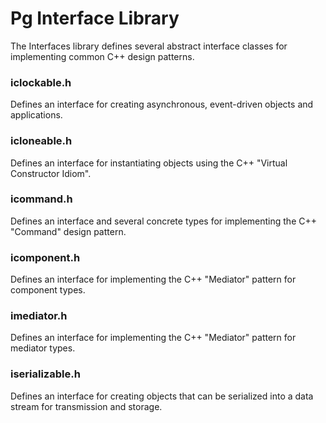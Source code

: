 # Pg Interface Library

The Interfaces library defines several abstract interface classes for implementing common C++ design patterns.

### iclockable.h 
Defines an interface for creating asynchronous, event-driven objects and applications.

### icloneable.h 
Defines an interface for instantiating objects using the C++ "Virtual Constructor Idiom".

### icommand.h 
Defines an interface and several concrete types for implementing the C++ "Command" design pattern.

### icomponent.h 
Defines an interface for implementing the C++ "Mediator" pattern for component types.

### imediator.h 
Defines an interface for implementing the C++ "Mediator" pattern for mediator types.

### iserializable.h 
Defines an interface for creating objects that can be serialized into a data stream for transmission and storage.






